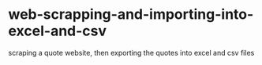 # web-scrapping-and-importing-into-excel-and-csv
scraping a quote website, then exporting the quotes into excel and csv files
